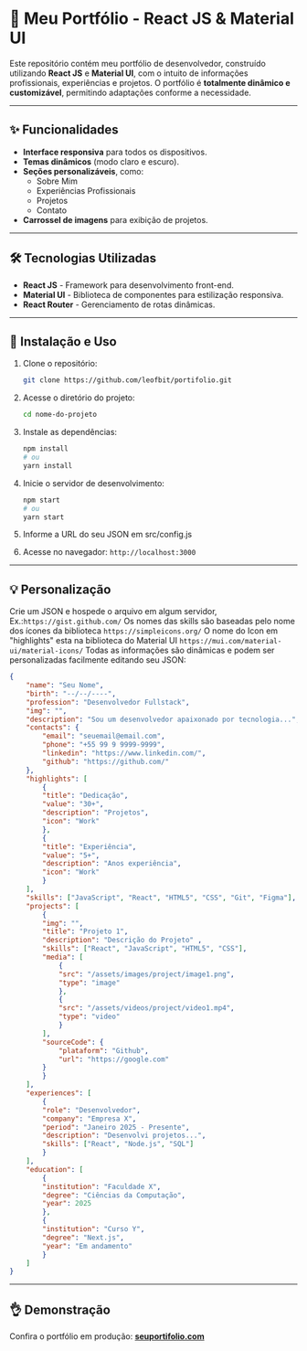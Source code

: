 # 🌟 Meu Portfólio - React JS & Material UI

Este repositório contém meu portfólio de desenvolvedor, construído utilizando **React JS** e **Material UI**, com o intuito de informações profissionais, experiências e projetos. O portfólio é **totalmente dinâmico e customizável**, permitindo adaptações conforme a necessidade.

---

## ✨ Funcionalidades

- **Interface responsiva** para todos os dispositivos.
- **Temas dinâmicos** (modo claro e escuro).
- **Seções personalizáveis**, como:
  - Sobre Mim
  - Experiências Profissionais
  - Projetos
  - Contato
- **Carrossel de imagens** para exibição de projetos.

---

## 🛠 Tecnologias Utilizadas

- **React JS** - Framework para desenvolvimento front-end.
- **Material UI** - Biblioteca de componentes para estilização responsiva.
- **React Router** - Gerenciamento de rotas dinâmicas.

---

## 🔧 Instalação e Uso

1. Clone o repositório:

   ```bash
   git clone https://github.com/leofbit/portifolio.git
   ```

2. Acesse o diretório do projeto:

   ```bash
   cd nome-do-projeto
   ```

3. Instale as dependências:

   ```bash
   npm install
   # ou
   yarn install
   ```

4. Inicie o servidor de desenvolvimento:

   ```bash
   npm start
   # ou
   yarn start
   ```
5. Informe a URL do seu JSON em src/config.js

6. Acesse no navegador: `http://localhost:3000`

---

## 💡 Personalização
Crie um JSON e hospede o arquivo em algum servidor, Ex.:`https://gist.github.com/`
Os nomes das skills são baseadas pelo nome dos ícones da biblioteca `https://simpleicons.org/`
O nome do Icon em "highlights" esta na biblioteca do Material UI `https://mui.com/material-ui/material-icons/` 
Todas as informações são dinâmicas e podem ser personalizadas facilmente editando seu JSON:
```json
{
    "name": "Seu Nome",
    "birth": "--/--/----",
    "profession": "Desenvolvedor Fullstack",
    "img": "",
    "description": "Sou um desenvolvedor apaixonado por tecnologia...",
    "contacts": {
        "email": "seuemail@email.com",
        "phone": "+55 99 9 9999-9999",
        "linkedin": "https://www.linkedin.com/",
        "github": "https://github.com/"
    },
    "highlights": [
        { 
        "title": "Dedicação", 
        "value": "30+",
        "description": "Projetos", 
        "icon": "Work"
        },
        { 
        "title": "Experiência", 
        "value": "5+",
        "description": "Anos experiência", 
        "icon": "Work"
        }
    ],
    "skills": ["JavaScript", "React", "HTML5", "CSS", "Git", "Figma"],
    "projects": [
        {
        "img": "",
        "title": "Projeto 1",
        "description": "Descrição do Projeto" ,
        "skills": ["React", "JavaScript", "HTML5", "CSS"],
        "media": [
            {
            "src": "/assets/images/project/image1.png",
            "type": "image"
            },
            {
            "src": "/assets/videos/project/video1.mp4",
            "type": "video"
            }
        ],
        "sourceCode": {
            "plataform": "Github",
            "url": "https://google.com"
        }
        }
    ],
    "experiences": [
        {
        "role": "Desenvolvedor",
        "company": "Empresa X",
        "period": "Janeiro 2025 - Presente",
        "description": "Desenvolvi projetos...",
        "skills": ["React", "Node.js", "SQL"]
        }
    ],
    "education": [
        {
        "institution": "Faculdade X",
        "degree": "Ciências da Computação",
        "year": 2025
        },
        {
        "institution": "Curso Y",
        "degree": "Next.js",
        "year": "Em andamento"
        }
    ]
}
```

---

## 👌 Demonstração

Confira o portfólio em produção: [**seuportifolio.com**](https://seuportifolio-test.netlify.app/)
